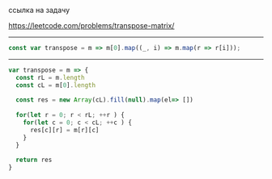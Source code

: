 ссылка на задачу 

https://leetcode.com/problems/transpose-matrix/


---

```js
const var transpose = m => m[0].map((_, i) => m.map(r => r[i]));
```

---

```js
var transpose = m => {
  const rL = m.length
  const cL = m[0].length
  
  const res = new Array(cL).fill(null).map(el=> [])
  
  for(let r = 0; r < rL; ++r ) {
    for(let c = 0; c < cL; ++c ) {
      res[c][r] = m[r][c]
    }
  }
  
  return res
}
```
